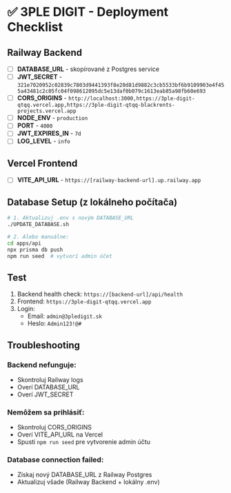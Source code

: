 # ✅ 3PLE DIGIT - Deployment Checklist

## Railway Backend

- [ ] **DATABASE_URL** - skopírované z Postgres service
- [ ] **JWT_SECRET** - `321e7020952c02839c7803d9441393f8e20d81d9882c3cb5533bf6b9109903e4f455a43481c2c05fc04f098612095dc5e13daf0b079c1613eab85a98fb60e693`
- [ ] **CORS_ORIGINS** - `http://localhost:3000,https://3ple-digit-qtqq.vercel.app,https://3ple-digit-qtqq-blackrents-projects.vercel.app`
- [ ] **NODE_ENV** - `production`
- [ ] **PORT** - `4000`
- [ ] **JWT_EXPIRES_IN** - `7d`
- [ ] **LOG_LEVEL** - `info`

## Vercel Frontend

- [ ] **VITE_API_URL** - `https://[railway-backend-url].up.railway.app`

## Database Setup (z lokálneho počítača)

```bash
# 1. Aktualizuj .env s novým DATABASE_URL
./UPDATE_DATABASE.sh

# 2. Alebo manuálne:
cd apps/api
npx prisma db push
npm run seed  # vytvorí admin účet
```

## Test

1. Backend health check: `https://[backend-url]/api/health`
2. Frontend: `https://3ple-digit-qtqq.vercel.app`
3. Login:
   - Email: `admin@3pledigit.sk`
   - Heslo: `Admin123!@#`

## Troubleshooting

### Backend nefunguje:

- Skontroluj Railway logs
- Overí DATABASE_URL
- Overí JWT_SECRET

### Nemôžem sa prihlásiť:

- Skontroluj CORS_ORIGINS
- Overí VITE_API_URL na Vercel
- Spusti `npm run seed` pre vytvorenie admin účtu

### Database connection failed:

- Získaj nový DATABASE_URL z Railway Postgres
- Aktualizuj všade (Railway Backend + lokálny .env)
